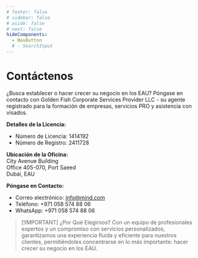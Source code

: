 ```yaml
---
# footer: false
# sidebar: false
# aside: false
# next: false
hideComponents:
  - NavButton
  # - SearchInput
---
```


<!-- <p>
  <img src="/img/Logo.avif" alt="logotipo" width="100" height="100" style="margin-left: 50%;">
</p> -->

# Contáctenos

¿Busca establecer o hacer crecer su negocio en los EAU? Póngase en contacto con Golden Fish Corporate Services Provider LLC - su agente registrado para la formación de empresas, servicios PRO y asistencia con visados.

**Detalles de la Licencia:**

- Número de Licencia: 1414192
- Número de Registro: 2411728

**Ubicación de la Oficina:**  
City Avenue Building  
Office 405-070, Port Saeed  
Dubái, EAU

**Póngase en Contacto:**

- Correo electrónico: info@mind.com
- Teléfono: +971 058 574 88 06
- WhatsApp: +971 058 574 88 06

<!-- WhatsApp us at [+971 058 574 88 06](https://wa.me/message/KDLD4FZVW7EUC1)
Telegram us at [@goldenfish_ae](https://t.me/goldenfish_ae) -->

> [!IMPORTANT] ¿Por Qué Elegirnos?
> Con un equipo de profesionales expertos y un compromiso con servicios personalizados, garantizamos una experiencia fluida y eficiente para nuestros clientes, permitiéndoles concentrarse en lo más importante: hacer crecer su negocio en los EAU.

<ContactFormModalNav buttonText="Hablar con un experto" />